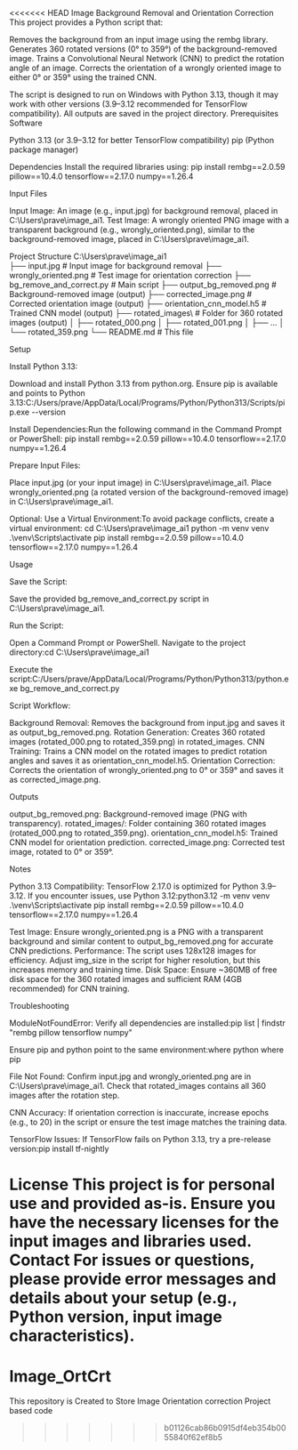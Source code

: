 <<<<<<< HEAD
Image Background Removal and Orientation Correction
This project provides a Python script that:

Removes the background from an input image using the rembg library.
Generates 360 rotated versions (0° to 359°) of the background-removed image.
Trains a Convolutional Neural Network (CNN) to predict the rotation angle of an image.
Corrects the orientation of a wrongly oriented image to either 0° or 359° using the trained CNN.

The script is designed to run on Windows with Python 3.13, though it may work with other versions (3.9–3.12 recommended for TensorFlow compatibility). All outputs are saved in the project directory.
Prerequisites
Software

Python 3.13 (or 3.9–3.12 for better TensorFlow compatibility)
pip (Python package manager)

Dependencies
Install the required libraries using:
pip install rembg==2.0.59 pillow==10.4.0 tensorflow==2.17.0 numpy==1.26.4

Input Files

Input Image: An image (e.g., input.jpg) for background removal, placed in C:\Users\prave\image_ai1.
Test Image: A wrongly oriented PNG image with a transparent background (e.g., wrongly_oriented.png), similar to the background-removed image, placed in C:\Users\prave\image_ai1.

Project Structure
C:\Users\prave\image_ai1\
├── input.jpg                   # Input image for background removal
├── wrongly_oriented.png        # Test image for orientation correction
├── bg_remove_and_correct.py    # Main script
├── output_bg_removed.png       # Background-removed image (output)
├── corrected_image.png         # Corrected orientation image (output)
├── orientation_cnn_model.h5    # Trained CNN model (output)
├── rotated_images\             # Folder for 360 rotated images (output)
│   ├── rotated_000.png
│   ├── rotated_001.png
│   ├── ...
│   └── rotated_359.png
└── README.md                   # This file

Setup

Install Python 3.13:

Download and install Python 3.13 from python.org.
Ensure pip is available and points to Python 3.13:C:/Users/prave/AppData/Local/Programs/Python/Python313/Scripts/pip.exe --version




Install Dependencies:Run the following command in the Command Prompt or PowerShell:
pip install rembg==2.0.59 pillow==10.4.0 tensorflow==2.17.0 numpy==1.26.4


Prepare Input Files:

Place input.jpg (or your input image) in C:\Users\prave\image_ai1.
Place wrongly_oriented.png (a rotated version of the background-removed image) in C:\Users\prave\image_ai1.


Optional: Use a Virtual Environment:To avoid package conflicts, create a virtual environment:
cd C:\Users\prave\image_ai1
python -m venv venv
.\venv\Scripts\activate
pip install rembg==2.0.59 pillow==10.4.0 tensorflow==2.17.0 numpy==1.26.4



Usage

Save the Script:

Save the provided bg_remove_and_correct.py script in C:\Users\prave\image_ai1.


Run the Script:

Open a Command Prompt or PowerShell.
Navigate to the project directory:cd C:\Users\prave\image_ai1


Execute the script:C:/Users/prave/AppData/Local/Programs/Python/Python313/python.exe bg_remove_and_correct.py




Script Workflow:

Background Removal: Removes the background from input.jpg and saves it as output_bg_removed.png.
Rotation Generation: Creates 360 rotated images (rotated_000.png to rotated_359.png) in rotated_images.
CNN Training: Trains a CNN model on the rotated images to predict rotation angles and saves it as orientation_cnn_model.h5.
Orientation Correction: Corrects the orientation of wrongly_oriented.png to 0° or 359° and saves it as corrected_image.png.



Outputs

output_bg_removed.png: Background-removed image (PNG with transparency).
rotated_images/: Folder containing 360 rotated images (rotated_000.png to rotated_359.png).
orientation_cnn_model.h5: Trained CNN model for orientation prediction.
corrected_image.png: Corrected test image, rotated to 0° or 359°.

Notes

Python 3.13 Compatibility: TensorFlow 2.17.0 is optimized for Python 3.9–3.12. If you encounter issues, use Python 3.12:python3.12 -m venv venv
.\venv\Scripts\activate
pip install rembg==2.0.59 pillow==10.4.0 tensorflow==2.17.0 numpy==1.26.4


Test Image: Ensure wrongly_oriented.png is a PNG with a transparent background and similar content to output_bg_removed.png for accurate CNN predictions.
Performance: The script uses 128x128 images for efficiency. Adjust img_size in the script for higher resolution, but this increases memory and training time.
Disk Space: Ensure ~360MB of free disk space for the 360 rotated images and sufficient RAM (4GB recommended) for CNN training.

Troubleshooting

ModuleNotFoundError:
Verify all dependencies are installed:pip list | findstr "rembg pillow tensorflow numpy"


Ensure pip and python point to the same environment:where python
where pip




File Not Found:
Confirm input.jpg and wrongly_oriented.png are in C:\Users\prave\image_ai1.
Check that rotated_images contains all 360 images after the rotation step.


CNN Accuracy:
If orientation correction is inaccurate, increase epochs (e.g., to 20) in the script or ensure the test image matches the training data.


TensorFlow Issues:
If TensorFlow fails on Python 3.13, try a pre-release version:pip install tf-nightly





License
This project is for personal use and provided as-is. Ensure you have the necessary licenses for the input images and libraries used.
Contact
For issues or questions, please provide error messages and details about your setup (e.g., Python version, input image characteristics).
=======
# Image_OrtCrt
This repository is Created to Store Image Orientation correction Project based code
>>>>>>> b01126cab86b0915df4eb354b0055840f62ef8b5
